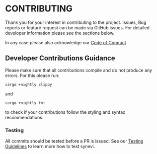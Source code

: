 # CONTRIBUTING

Thank you for your interest in contributing to the project. Issues, Bug reports or feature request can be made via GitHub issues. For detailed developer information please see the sections below.

In any case please also acknowledge our [Code of Conduct](CODE_OF_CONDUCT.md)


## Developer Contributions Guidance

Please make sure that all contributions compile and do not produce any errors. For this please run:

```
cargo +nightly clippy
```

and

```
cargo +nightly fmt
```

to check if your contributions follow the styling and syntax recommendations.

### Testing

All commits should be tested before a PR is issued. See our [Testing Guidelines](./tests/README.md) to learn more how to test synevi.